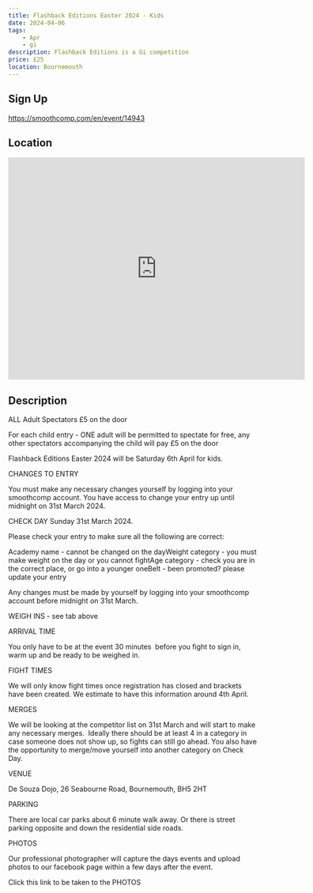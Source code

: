 ```yaml
---
title: Flashback Editions Easter 2024 - Kids
date: 2024-04-06
tags:
    - Apr
    - gi 
description: Flashback Editions is a Gi competition
price: £25
location: Bournemouth
---
```

## Sign Up
https://smoothcomp.com/en/event/14943

## Location
<iframe src="https://www.google.com/maps/embed?pb=!1m18!1m12!1m3!1d12345.6789!2d-1.8233226!3d50.7301905!2m3!1f0!2f0!3f0!3m2!1i1024!2i768!4f13.1!3m3!1m2!1s0x0%3A0x0!2z50.7301905!5e0!3m2!1sen!2sus!4v1234567890" width="600" height="450" style="border:0;" allowfullscreen="" loading="lazy"></iframe>

## Description
ALL Adult Spectators £5 on the door


For each child entry - ONE adult will be permitted to spectate for free, any other spectators accompanying the child will pay £5 on the door


Flashback Editions Easter 2024 will be Saturday 6th April for kids.


CHANGES TO ENTRY


You must make any necessary changes yourself by logging into your smoothcomp account. You have access to change your entry up until midnight on 31st March 2024.


CHECK DAY Sunday 31st March 2024.


Please check your entry to make sure all the following are correct:


Academy name - cannot be changed on the dayWeight category - you must make weight on the day or you cannot fightAge category - check you are in the correct place, or go into a younger oneBelt - been promoted? please update your entry


Any changes must be made by yourself by logging into your smoothcomp account before midnight on 31st March.


WEIGH INS - see tab above


ARRIVAL TIME


You only have to be at the event 30 minutes  before you fight to sign in, warm up and be ready to be weighed in.  


FIGHT TIMES


We will only know fight times once registration has closed and brackets have been created. We estimate to have this information around 4th April.


MERGES


We will be looking at the competitor list on 31st March and will start to make any necessary merges.  Ideally there should be at least 4 in a category in case someone does not show up, so fights can still go ahead. You also have the opportunity to merge/move yourself into another category on Check Day.


VENUE


De Souza Dojo, 26 Seabourne Road, Bournemouth, BH5 2HT


PARKING


There are local car parks about 6 minute walk away. Or there is street parking opposite and down the residential side roads.


PHOTOS


Our professional photographer will capture the days events and upload photos to our facebook page within a few days after the event.


Click this link to be taken to the PHOTOS